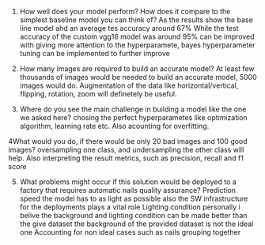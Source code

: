 1. How well does your model perform? How does it compare to the simplest baseline model you can think of?
  As the results show the base line model ahd an average tes accuracy around 67%
  While the test accuracy of the custom vgg16 model was around 95%
	can be improved with giving more attention to the hyperparamete, 
	bayes hyperparameter tuning can be implemented to further improve
  
2. How many images are required to build an accurate model?
  At least few thousands of images would be needed to build an accurate model, 5000 images would do. 
  Augmentation of the data like horizontal/vertical, flipping, rotation, zoom will definetely be useful.
  
3. Where do you see the main challenge in building a model like the one we asked here?
chosing the perfect hyperparametes like optimization algorithm, learning rate etc.
Also acounting for overfitting.

4What would you do, if there would be only 20 bad images and 100 good images?
oversampling one class, and undersampling the other class will help.
Also interpreting the result metrics, such as precision, recall and f1 score


5. What problems might occur if this solution would be deployed to a factory that requires automatic nails quality assurance?
Prediction speed
	the model has to as light as possible 
	also the SW infrastructure for the deployments plays a vital role 
Lighting condition 
	personally i belive the background and lighting condition can be made better than the give dataset
	the background of the provided dataset is not the ideal one
Accounting for non ideal cases such as nails grouping together
